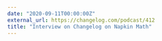 ```yaml
---
date: "2020-09-11T00:00:00Z"
external_url: https://changelog.com/podcast/412
title: "Interview on Changelog on Napkin Math"
---
```

